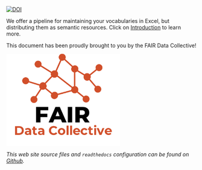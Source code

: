 [![DOI](https://zenodo.org/badge/310693131.svg)](https://zenodo.org/badge/latestdoi/310693131)

We offer a pipeline for maintaining your vocabularies in Excel, but distributing them as semantic resources.
Click on [Introduction](Introduction) to learn more.

This document has been proudly brought to you by the FAIR Data Collective!

<img src="./assets/img/FDC_logo.png" align="center" width="60%">


*This web site source files and `readthedocs` configuration can be found on [Github](https://github.com/fair-data-collective/excel2rdf-site).*
